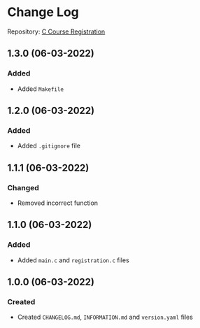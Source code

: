 # Change Log

Repository: [C Course Registration](https://github.com/mhrezk/C-Course-Registration)

## 1.3.0 (06-03-2022)

### Added

* Added `Makefile`

## 1.2.0 (06-03-2022)

### Added

* Added `.gitignore` file

## 1.1.1 (06-03-2022)

### Changed

* Removed incorrect function

## 1.1.0 (06-03-2022)

### Added

* Added `main.c` and `registration.c` files

## 1.0.0 (06-03-2022)

### Created

* Created `CHANGELOG.md`, `INFORMATION.md` and `version.yaml` files

